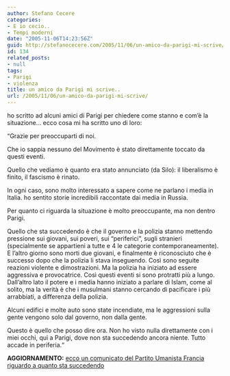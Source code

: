 ```yaml
---
author: Stefano Cecere
categories:
- E io cecio..
- Tempi moderni
date: "2005-11-06T14:23:56Z"
guid: http://stefanocecere.com/2005/11/06/un-amico-da-parigi-mi-scrive/
id: 134
related_posts:
- null
tags:
- Parigi
- violenza
title: un amico da Parigi mi scrive..
url: /2005/11/06/un-amico-da-parigi-mi-scrive/
---
```


ho scritto ad alcuni amici di Parigi per chiedere come stanno e com&#x2019;&#xe8; la situazione&#8230; ecco cosa mi ha scritto uno di loro:

&#x201c;Grazie per preoccuparti di noi.
  
Che io sappia nessuno del Movimento &#xe8; stato direttamente toccato da questi eventi.
  
Quello che vediamo &#xe8; quanto era stato annunciato (da Silo): il liberalismo &#xe8; finito, il fascismo &#xe8; rinato.
  
In ogni caso, sono molto interessato a sapere come ne parlano i media in Italia. ho sentito storie incredibili raccontate dai media in Russia.
  
Per quanto ci riguarda la situazione &#xe8; molto preoccupante, ma non dentro Parigi.
  
Quello che sta succedendo &#xe8; che il governo e la polizia stanno mettendo pressione sui giovani, sui poveri, sui &#x201c;periferici&#x201d;, sugli stranieri (specialmente se appartieni a tutte e 4 le categorie contemporaneamente). E l&#x2019;altro giorno sono morti due giovani, e finalmente &#xe8; riconosciuto che &#xe8; successo dopo che la polizia li stava inseguendo. Cos&#xec; sono seguite reazioni violente e dimostrazioni. Ma la polizia ha iniziato ad essere aggressiva e provocatrice. Cos&#xec; questi eventi si sono protratti pi&#xf9; a lungo. Dall&#x2019;altro lato il potere e i media hanno iniziato a parlare di Islam, come al solito, ma la verit&#xe0; &#xe8; che i musulmani stanno cercando di pacificare i pi&#xf9; arrabbiati, a differenza della polizia.
  
Alcuni edifici e molte auto sono state incendiate, ma le aggressioni sulla gente vengono solo dal governo, non dalla gente.
  
Questo &#xe8; quello che posso dire ora. Non ho visto nulla direttamente con i miei occhi, qui a Parigi, dove non sta succedendo ancora niente. Tutto accade in periferia.&#x201c;

**AGGIORNAMENTO:** [ecco un comunicato del Partito Umanista Francia riguardo a quanto sta succedendo](http://www.humanisteurope.org/it/archive/news/articolo/article/175/41/)